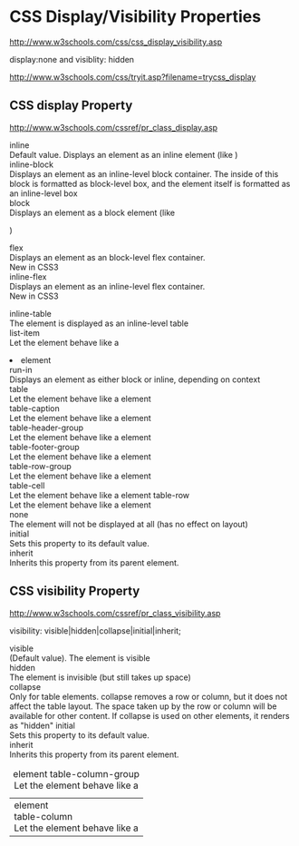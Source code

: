 # CSS Display/Visibility Properties  

http://www.w3schools.com/css/css_display_visibility.asp  

display:none and visiblity: hidden

http://www.w3schools.com/css/tryit.asp?filename=trycss_display  



## CSS display Property  

http://www.w3schools.com/cssref/pr_class_display.asp


inline  
    Default value. Displays an element as an inline element (like <span>)  
inline-block  
    Displays an element as an inline-level block container. The inside of this block is formatted as block-level box, and the element itself is formatted as an inline-level box  
block  
    Displays an element as a block element (like <p>)  

flex  
    Displays an element as an block-level flex container.  
    New in CSS3   
inline-flex  
    Displays an element as an inline-level flex container.  
    New in CSS3  

inline-table  
    The element is displayed as an inline-level table    
list-item  
    Let the element behave like a <li> element  
run-in  
    Displays an element as either block or inline, depending on context  
table  
    Let the element behave like a <table> element   
table-caption  
    Let the element behave like a <caption> element 
table-column-group  
    Let the element behave like a <colgroup> element    
table-header-group  
    Let the element behave like a <thead> element   
table-footer-group  
    Let the element behave like a <tfoot> element   
table-row-group  
    Let the element behave like a <tbody> element   
table-cell  
    Let the element behave like a <td> element  
table-column  
    Let the element behave like a <col> element 
table-row  
    Let the element behave like a <tr> element  
none  
    The element will not be displayed at all (has no effect on layout)  
initial  
    Sets this property to its default value.  
inherit  
    Inherits this property from its parent element.  




## CSS visibility Property  


http://www.w3schools.com/cssref/pr_class_visibility.asp




visibility: visible|hidden|collapse|initial|inherit;



visible  
    (Default value). The element is visible  
hidden  
    The element is invisible (but still takes up space)  
collapse  
    Only for table elements. collapse removes a row or column, but it does not affect the table layout. The space taken up by the row or column will be available for other content.
    If collapse is used on other elements, it renders as "hidden"
initial  
    Sets this property to its default value.  
inherit  
    Inherits this property from its parent element.  














